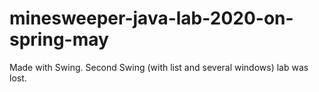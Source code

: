 # minesweeper-java-lab-2020-on-spring-may
Made with Swing.
Second Swing (with list and several windows) lab was lost.
